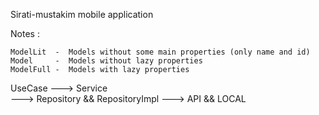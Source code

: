 Sirati-mustakim mobile application

Notes :

    ModelLit  -  Models without some main properties (only name and id)
    Model     -  Models without lazy properties
    ModelFull -  Models with lazy properties

UseCase
--->
Service  
--->
Repository && RepositoryImpl
--->
API && LOCAL